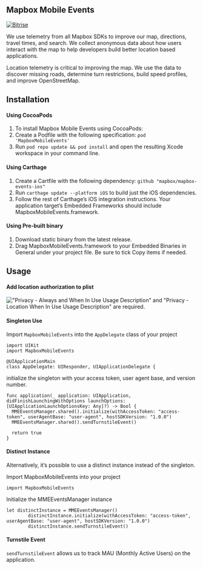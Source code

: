 ## Mapbox Mobile Events

[![Bitrise](https://www.bitrise.io/app/63d52d847cdb36db/status.svg?token=DDdEMfpVR8emhdGSgToskA&branch=master)](https://www.bitrise.io/app/63d52d847cdb36db)

We use telemetry from all Mapbox SDKs to improve our map, directions, travel times, and search. We collect anonymous data about how users interact with the map to help developers build better location based applications.

Location telemetry is critical to improving the map. We use the data to discover missing roads, determine turn restrictions, build speed profiles, and improve OpenStreetMap.

Installation
----------
#### Using CocoaPods
1. To install Mapbox Mobile Events using CocoaPods:
  1. Create a Podfile with the following specification:  `pod 'MapboxMobileEvents'`
2. Run `pod repo update && pod install` and open the resulting Xcode workspace in your command line.

#### Using Carthage
1. Create a Cartfile with the following dependency: `github "mapbox/mapbox-events-ios"`
2. Run `carthage update --platform iOS`  to build just the iOS dependencies.
3. Follow the rest of Carthage’s iOS integration instructions. Your application target’s Embedded Frameworks should include MapboxMobileEvents.framework.

#### Using Pre-built binary
1. Download static binary from the latest release.
2. Drag MapboxMobileEvents.framework to your Embedded Binaries in General under your project file. Be sure to tick Copy items if needed.


Usage
----------

#### Add location authorization to plist

!["Privacy - Always and When In Use Usage Description" and "Privacy - Location When In Use Usage Description" are required.](https://d2mxuefqeaa7sj.cloudfront.net/s_BE0FC62A5A32FF041F5E19F0C9C4AD97FD9686B384F6CFD20A31A729F756E969_1522682906337_Location+Permissions.png)

#### Singleton Use

Import `MapboxMobileEvents` into the `AppDelegate` class of your project

    import UIKit
    import MapboxMobileEvents
    
    @UIApplicationMain
    class AppDelegate: UIResponder, UIApplicationDelegate {

initialize the singleton with your access token, user agent base, and version number.

    func application(_ application: UIApplication, didFinishLaunchingWithOptions launchOptions: [UIApplicationLaunchOptionsKey: Any]?) -> Bool {
      MMEEventsManager.shared().initialize(withAccessToken: "access-token", userAgentBase: "user-agent", hostSDKVersion: "1.0.0")
      MMEEventsManager.shared().sendTurnstileEvent()
      
      return true
    }
#### Distinct Instance

Alternatively, it’s possible to use a distinct instance instead of the singleton.

Import MapboxMobileEvents into your project

    import MapboxMobileEvents

Initialize the MMEEventsManager instance

    let distinctInstance = MMEEventsManager()
            distinctInstance.initialize(withAccessToken: "access-token", userAgentBase: "user-agent", hostSDKVersion: "1.0.0")
            distinctInstance.sendTurnstileEvent()

#### Turnstile Event

`sendTurnstileEvent` allows us to track MAU (Monthly Active Users) on the application.
